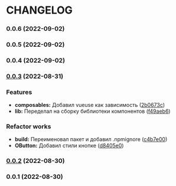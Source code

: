 # CHANGELOG
### 0.0.6 (2022-09-02)

### 0.0.5 (2022-09-02)

### 0.0.4 (2022-09-02)

### [0.0.3](https://github.com/ovchinnikov-lxs/o-components/compare/v0.0.2...v0.0.3) (2022-08-31)


### Features

* **composables:** Добавил vueuse как зависимость ([2b0673c](https://github.com/ovchinnikov-lxs/o-components/commit/2b0673c732d862bb3ea6e67701bf241904bf9514))
* **lib:** Переделал на сборку библиотеки компонентов ([f49aeb6](https://github.com/ovchinnikov-lxs/o-components/commit/f49aeb6a52f1755f4d1d1d0baf6d5669fa01f178))


### Refactor works

* **build:** Переименовал пакет и добавил .npmignore ([c4b7e00](https://github.com/ovchinnikov-lxs/o-components/commit/c4b7e007660a22b041256085e0b9408d26cb97f4))
* **OButton:** Добавил стили кнопке ([d8405e0](https://github.com/ovchinnikov-lxs/o-components/commit/d8405e057a0d68d5dc754bb8c90b12c6c13456f3))

### [0.0.2](https://github.com/ovchinnikov-lxs/o-components/compare/v0.0.1...v0.0.2) (2022-08-30)

### 0.0.1 (2022-08-30)
